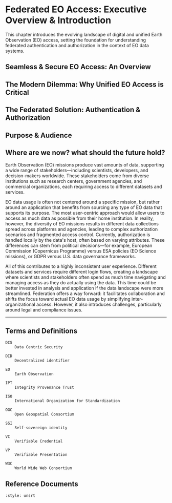 # Federated EO Access: Executive Overview & Introduction

This chapter introduces the evolving landscape of digital and unified Earth Observation (EO) access, setting the foundation for understanding federated authentication and authorization in the context of EO data systems.

## Seamless & Secure EO Access: An Overview

## The Modern Dilemma: Why Unified EO Access is Critical

## The Federated Solution: Authentication & Authorization

## Purpose & Audience



## Where are we now? what should the future hold? 
Earth Observation (EO) missions produce vast amounts of data, supporting a wide range of stakeholders—including scientists, developers, and decision-makers worldwide. These stakeholders come from diverse institutions such as research centers, government agencies, and commercial organizations, each requiring access to different datasets and services.

EO data usage is often not centered around a specific mission, but rather around an application that benefits from sourcing any type of EO data that supports its purpose. The most user-centric approach would allow users to access as much data as possible from their home institution. In reality, however, the diversity of EO missions results in different data collections spread across platforms and agencies, leading to complex authorization scenarios and fragmented access control. Currently, authorization is handled locally by the data's host, often based on varying attributes. These differences can stem from political decisions—for example, European Commission (Copernicus Programme) versus ESA policies (EO Science missions), or GDPR versus U.S. data governance frameworks.

All of this contributes to a highly inconsistent user experience. Different datasets and services require different login flows, creating a landscape where scientists and stakeholders often spend as much time navigating and managing access as they do actually using the data. This time could be better invested in analysis and application if the data landscape were more streamlined.
Federation offers a way forward: it facilitates collaboration and shifts the focus toward actual EO data usage by simplifying inter-organizational access. However, it also introduces challenges, particularly around legal and compliance issues.


---

## Terms and Definitions

```{glossary}
DCS
    Data Centric Security

DID
    Decentralized identifier

EO
    Earth Observation

IPT
    Integrity Provenance Trust

ISO
    International Organization for Standardization

OGC 
    Open Geospatial Consortium

SSI
    Self-sovereign identity

VC 
    Verifiable Credential

VP 
    Verifiable Presentation

W3C
    World Wide Web Consortium 
```

## Reference Documents

```{bibliography}
:style: unsrt
```
